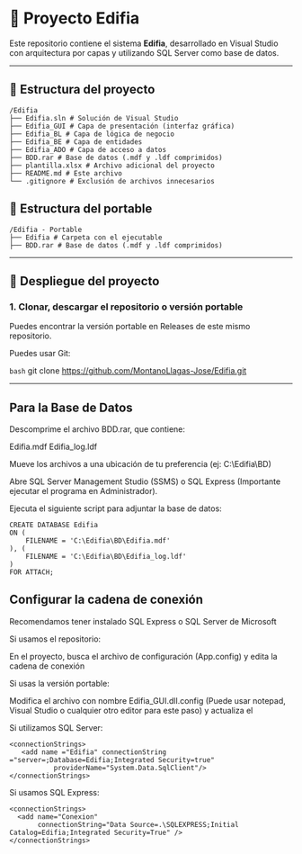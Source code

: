 # 🏢 Proyecto Edifia

Este repositorio contiene el sistema **Edifia**, desarrollado en Visual Studio con arquitectura por capas y utilizando SQL Server como base de datos.

---

## 📁 Estructura del proyecto
```
/Edifia
├── Edifia.sln # Solución de Visual Studio
├── Edifia_GUI # Capa de presentación (interfaz gráfica)
├── Edifia_BL # Capa de lógica de negocio
├── Edifia_BE # Capa de entidades
├── Edifia_ADO # Capa de acceso a datos
├── BDD.rar # Base de datos (.mdf y .ldf comprimidos)
├── plantilla.xlsx # Archivo adicional del proyecto
├── README.md # Este archivo
└── .gitignore # Exclusión de archivos innecesarios
```
## 📁 Estructura del portable

```
/Edifia - Portable
├── Edifia # Carpeta con el ejecutable
├── BDD.rar # Base de datos (.mdf y .ldf comprimidos)

```
---

## 🚀 Despliegue del proyecto

### 1. Clonar, descargar el repositorio o versión portable

Puedes encontrar la versión portable en Releases de este mismo repositorio.

Puedes usar Git:

```bash```
git clone https://github.com/MontanoLlagas-Jose/Edifia.git

---

## Para la Base de Datos

Descomprime el archivo BDD.rar, que contiene:

  Edifia.mdf
  Edifia_log.ldf

Mueve los archivos a una ubicación de tu preferencia (ej: C:\Edifia\BD)

Abre SQL Server Management Studio (SSMS) o SQL Express (Importante ejecutar el programa en Administrador).

Ejecuta el siguiente script para adjuntar la base de datos:
```
CREATE DATABASE Edifia
ON (
    FILENAME = 'C:\Edifia\BD\Edifia.mdf'
), (
    FILENAME = 'C:\Edifia\BD\Edifia_log.ldf'
)
FOR ATTACH;

```
## Configurar la cadena de conexión

Recomendamos tener instalado SQL Express o SQL Server de Microsoft

Si usamos el repositorio:

En el proyecto, busca el archivo de configuración (App.config) y edita la cadena de conexión

Si usas la versión portable:

Modifica el archivo con nombre Edifia_GUI.dll.config (Puede usar notepad, Visual Studio o cualquier otro editor para este paso) y actualiza el <connectionString>

Si utilizamos SQL Server:

```
<connectionStrings>
   <add name ="Edifia" connectionString ="server=;Database=Edifia;Integrated Security=true"
           providerName="System.Data.SqlClient"/>
</connectionStrings>
```

Si usamos SQL Express:

```
<connectionStrings>
  <add name="Conexion"
       connectionString="Data Source=.\SQLEXPRESS;Initial Catalog=Edifia;Integrated Security=True" />
</connectionStrings>
```
